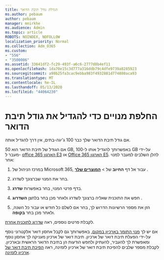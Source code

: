 ```yaml
---
title: הגדלת גודל תיבת הדואר
ms.author: pebaum
author: pebaum
manager: mnirkhe
ms.audience: Admin
ms.topic: article
ROBOTS: NOINDEX, NOFOLLOW
localization_priority: Normal
ms.collection: Adm_O365
ms.custom:
- "556"
- "3500006"
ms.assetid: 33641df2-fc29-493f-a6c6-2777d8b4ef11
ms.openlocfilehash: 1da70e15c3d777a316ddb79c4dfe9739a8285923
ms.sourcegitcommit: a98b25fa3cac9ebba983f4932881d774880aca93
ms.translationtype: MT
ms.contentlocale: he-IL
ms.lasthandoff: 05/13/2020
ms.locfileid: "44064230"
---
```

# <a name="switch-subscriptions-to-increase-mailbox-size"></a>החלפת מנויים כדי להגדיל את גודל תיבת הדואר

אם גודל תיבת הדואר שלך כבר 100 ג'יגה-בתים, אין דרך להגדיל אותה.
  
אם הגודל של תיבת הדואר הוא 50 GB, באפשרותך להגדיל אותו ל-100 GB על-ידי מעבר ל- [office 365 הארגון E3](https://products.office.com/business/office-365-enterprise-e3-business-software) או [Office 365 הארגון E5](https://products.office.com/business/office-365-enterprise-e5-business-software). להלן השלבים למעבר למנוי אחר:
  
1. במרכז הניהול של Microsoft 365, עבור אל דף **החיוב** של \> **[המוצרים שלך](https://go.microsoft.com/fwlink/p/?linkid=842054)** .

2. בחר את המנוי שברצונך לשדרג.

3. בדף פרטי המנוי, בחר באפשרות **שדרג**.

4. חפש את התוכנית שאליה ברצונך לשדרג ולאחר מכן בחר בלחצן **השדרוג** .

5. הזן את מספר הרשיונות הדרוש לך, בחר אם לשלם כל חודש או עבור כל השנה, ולאחר מכן בחר **בקופה**.

לקבלת פרטים נוספים, ראה [שדרוג לתוכנית אחרת](https://docs.microsoft.com/office365/admin/subscriptions-and-billing/upgrade-to-different-plan).

אם יש לך [מנוי התומך בארכיון במקום](https://docs.microsoft.com/office365/servicedescriptions/exchange-online-archiving-service-description/exchange-online-archiving-service-description), באפשרותך גם לקבל אחסון דואר אלקטרוני נוסף על-ידי הפעלת תיבת דואר של ארכיון. תיבת דואר של ארכיון מעניקה לך אחסון נוסף ומאפשרת לך להעביר, להעתיק ולחפש הודעות הן בתיבת הדואר הראשית ובארכיון. לקבלת מספר שלבים להפיכת תיבת דואר של ארכיון לזמינה, ראה [הפיכת תיבת דואר של ארכיון לזמינה](https://docs.microsoft.com/office365/securitycompliance/enable-archive-mailboxes).
